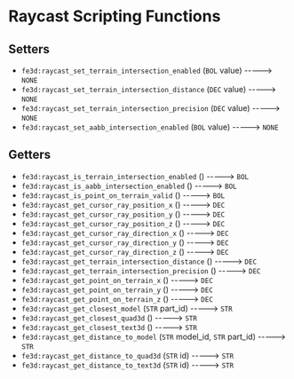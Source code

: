 # Raycast Scripting Functions

## Setters

- `fe3d:raycast_set_terrain_intersection_enabled` (`BOL` value) -----> `NONE`
- `fe3d:raycast_set_terrain_intersection_distance` (`DEC` value) -----> `NONE`
- `fe3d:raycast_set_terrain_intersection_precision` (`DEC` value) -----> `NONE`
- `fe3d:raycast_set_aabb_intersection_enabled` (`BOL` value) -----> `NONE`

## Getters

- `fe3d:raycast_is_terrain_intersection_enabled` () -----> `BOL`
- `fe3d:raycast_is_aabb_intersection_enabled` () -----> `BOL`
- `fe3d:raycast_is_point_on_terrain_valid` () -----> `BOL`
- `fe3d:raycast_get_cursor_ray_position_x` () -----> `DEC`
- `fe3d:raycast_get_cursor_ray_position_y` () -----> `DEC`
- `fe3d:raycast_get_cursor_ray_position_z` () -----> `DEC`
- `fe3d:raycast_get_cursor_ray_direction_x` () -----> `DEC`
- `fe3d:raycast_get_cursor_ray_direction_y` () -----> `DEC`
- `fe3d:raycast_get_cursor_ray_direction_z` () -----> `DEC`
- `fe3d:raycast_get_terrain_intersection_distance` () -----> `DEC`
- `fe3d:raycast_get_terrain_intersection_precision` () -----> `DEC`
- `fe3d:raycast_get_point_on_terrain_x` () -----> `DEC`
- `fe3d:raycast_get_point_on_terrain_y` () -----> `DEC`
- `fe3d:raycast_get_point_on_terrain_z` () -----> `DEC`
- `fe3d:raycast_get_closest_model` (`STR` part_id) -----> `STR`
- `fe3d:raycast_get_closest_quad3d` () -----> `STR`
- `fe3d:raycast_get_closest_text3d` () -----> `STR`
- `fe3d:raycast_get_distance_to_model` (`STR` model_id, `STR` part_id) -----> `STR`
- `fe3d:raycast_get_distance_to_quad3d` (`STR` id) -----> `STR`
- `fe3d:raycast_get_distance_to_text3d` (`STR` id) -----> `STR`

